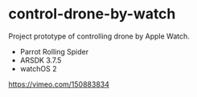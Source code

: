 # control-drone-by-watch
Project prototype of controlling drone by Apple Watch.

- Parrot Rolling Spider
- ARSDK 3.7.5
- watchOS 2

https://vimeo.com/150883834
